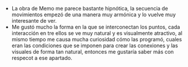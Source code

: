 - La obra de Memo me parece bastante hipnótica, la secuencia de movimientos empezó de una manera muy armónica y lo vuelve muy interesante de ver.
- Me gustó mucho la forma en la que se interconectan los puntos, cada interacción en tre ellos se ve muy natural y es visualmente atractivo, al mismo tiempo me causa mucha curiosidad cómo las programó, cuales eran las condiciones que se imponen para crear las conexiones y las visuales de forma tan natural, entonces me gustaría saber más con respecot a ese apartado.
